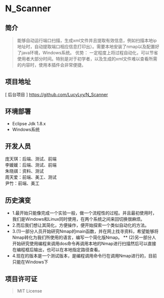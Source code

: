 # N_Scanner

## 简介
> 能够自动运行端口扫描，生成xml文件并且提取有效信息，例如扫描本地ip地址时，自动提取端口相应信息打印出）。需要本地安装了nmap以及配置好了java环境，Windows系统。
   优势： 一定程度上将过程自动化，可以节省使用者大部分时间。特别是对于初学者，以及生成的xml文件难以查看所需的内容时，使用本插件会非常便捷。

## 项目地址
[ 后台项目 ] https://github.com/LucyLyy/N_Scanner

## 环境部署
* Eclipse  Jdk 1.8.x
* Windows系统 

## 开发人员

 庞天琪：后端、测试、前端  
 李媛媛：后端、测试、前端     
 朱晓祺：资料、测试     
 周天爱：前端、美工、测试     
 尹竹：前端、美工
 
## 历史演变
* 1.最开始只能像完成一个实验一般，做一个流程性的过程。并且最初使用时，我们是Windows和Linux同时使用，在两个系统之间来回切换很麻烦。
* 2.而后我们想让其简化，方便操作，便开始探索一个类似自动化的方法。
* 3.(1)一部分人员开始研究Nmap的main函数，并在网上找寻资料，希望能够将Nmap转化为我们所使用的语言，编写一个简化版Nmap。
**  (2)另一部分人开始研究使用编程来调用dos命令再调用本地的Nmap进行扫描然后可以直接在编程框后输出，也可以在本地指定路径查看。
* 4.现在的版本是一个测试版本，是编程调用命令行在调用Nmap进行的，目前只能在Windows下


## 项目许可证
>MIT License


